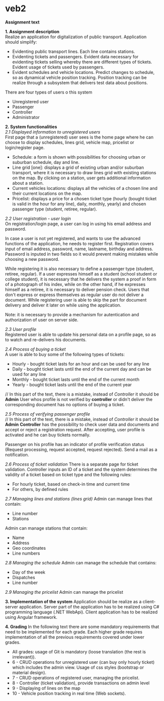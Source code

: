 # veb2

**Assignment text**

**1. Assignment description**<br/>
Realize an application for digitalization of public transport. Application should simplify:
  - Evidenting public transport lines. Each line contains stations.
  - Evidenting tickets and passengers. Evident data necessary for evidenting tickets selling whereby there are different types of tickets. Evident usage of tickets used by passengers.
  - Evident schedules and vehicle locations. Predict changes to schedule, so as dynamical vehicle position tracking. Position tracking can be realize through a subsystem that delivers test data about positions.
  
There are four types of users o this system
  - Unregistered user
  - Passenger
  - Controller
  - Administrator
  
**2. System functionalities**<br/>
*2.1 Displayed information to unregistered users*<br/>
First page that a (unregistered) user sees is the home page where he can choose to display schedules, lines grid, vehicle map, pricelist or login/register page.
  - Schedule: a form is shown with possibilities for choosing urban or suburban schedule, day and line.
  - Line grid [one]: displays a grid of existing urban and/or suburban transport, where it is necessary to draw lines grid with existing stations on the map. By clicking on a station, user gets additional information about a station.
  - Current vehicles locations: displays all the vehicles of a chosen line and their current locations on the map.
  - Pricelist: displays a price for a chosen ticket type (hourly (bought ticket is valid in the hour for any line), daily, monthly, yearly) and chosen passenger type (student, retiree, regular).
  
*2.2 User registration - user login*<br/>
On registration/login page, a user can log in using his email address and password.

In case a user is not yet registered, and wants to use the advanced functions of the application, he needs to register first. Registration covers input of email address, password, name, lastname, birthday and address. Password is inputed in two fields so it would prevent making mistakes while choosing a new password.

While registering it is also necessary to define a passenger type (student, retiree, regular). If a user expresses himself as a student (school student or college student), it is necessary that he delivers the system a proof in form of a photograph of his index, while on the other hand, if he expresses himself as a retiree, it is necessary to deliver pension check. Users that don't express or express themselves as regular user do not deliver a document. While registering user is able to skip the part for document delivery and deliver it later on while using the application.

Note: it is necessary to provide a mechanism for autentication and authorization of user on server side.

*2.3 User profile*<br/>
Registered user is able to update his personal data on a profile page, so as to watch and re-delivers his documents.

*2.4 Process of buying a ticket*<br/>
A user is able to buy some of the following types of tickets:
  - Hourly - bought ticket lasts for an hour and can be used for any line
  - Daily - bought ticket lasts until the end of the current day and can be used for any line
  - Monthly - bought ticket lasts until the end of the current month
  - Yearly - bought ticket lasts until the end of the current year
  
// In this part of the text, there is a mistake, instead of *Controller* it should be **Admin**
User whos profile is not verified by **controller** or didn't deliver the corresponding document has no options of buying a ticket.

*2.5 Process of verifying passenger profile*<br/>
// In this part of the text, there is a mistake, instead of *Controller* it should be **Admin**
**Controller** has the possibility to check user data and documents and accept or reject a registration request. After accepting, user profile is activated and he can buy tickets normally.

Passenger on his profile has an indicator of profile verification status (Request processing, request accepted, request rejected). Send a mail as a notification.

*2.6 Process of ticket validation*
There is a separate page for ticket validation. Controller inputs an ID of a ticket and the system determines the validity of a ticket based on ticket type and the following rules:
  - For hourly ticket, based on check-in time and current time
  - For others, by defined rules
  
*2.7 Managing lines and stations (lines grid)*
Admin can manage lines that contain:
  - Line number
  - Stations

Admin can manage stations that contain:
  - Name
  - Address
  - Geo coordinates
  - Line numbers
  
*2.8 Managing the schedule*
Admin can manage the schedule that contains:
  - Day of the week
  - Dispatches
  - Line number
  
*2.9 Managing the pricelist*
Admin can manage the pricelist

**3. Implementation of the system**
Application should be realize as a client-server application. Server part of the application has to be realized using C# programming language (.NET WebApi). Client application has to be realized using Angular framework.

**4. Grading**
In the following text there are some mandatory requirements that need to be implemented for each grade. Each higher grade requires implementation of all the previous requirements covered under lower grades.
  - All grades: usage of Git is mandatory (loose translation (the rest is irrelevant)).
  - 6 - CRUD operations for unregistered user (can buy only hourly ticket) which includes the admin view. Usage of css styles (bootstrap or material design).
  - 7 - CRUD operations of registered user, managing the pricelist.
  - 8 - Controller (ticket validation), provide transactions on admin level
  - 9 - Displaying of lines on the map
  - 10 - Vehicle position tracking in real time (Web sockets).
